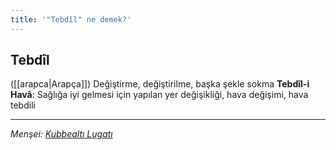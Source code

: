 ```yaml
---
title: '"Tebdîl" ne demek?'
---
```


## Tebdîl
([[arapca|Arapça]]) Değiştirme, değiştirilme, başka şekle sokma
**Tebdîl-i Havâ**: Sağlığa iyi gelmesi için yapılan yer değişikliği, hava değişimi, hava tebdili

---
*Menşei: [Kubbealtı Lugatı](https://www.lugatim.com/s/Tebdîl)*